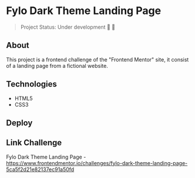 # Fylo Dark Theme Landing Page

> Project Status: Under development :construction_worker: :wrench:

## About
This project is a frontend challenge of the "Frontend Mentor" site, it consist of a landing page from a fictional website.

## Technologies
-  HTML5
-  CSS3

## Deploy

## Link Challenge
Fylo Dark Theme Landing Page - https://www.frontendmentor.io/challenges/fylo-dark-theme-landing-page-5ca5f2d21e82137ec91a50fd
